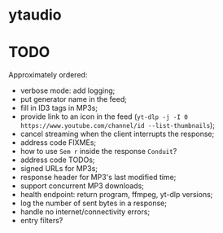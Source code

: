 # ytaudio

# TODO

Approximately ordered:

* verbose mode: add logging;
* put generator name in the feed;
* fill in ID3 tags in MP3s;
* provide link to an icon in the feed (`yt-dlp -j -I 0 https://www.youtube.com/channel/id --list-thumbnails`);
* cancel streaming when the client interrupts the response;
* address code FIXMEs;
* how to use `Sem r` inside the response `Conduit`?
* address code TODOs;
* signed URLs for MP3s;
* response header for MP3's last modified time;
* support concurrent MP3 downloads;
* health endpoint: return program, ffmpeg, yt-dlp versions;
* log the number of sent bytes in a response;
* handle no internet/connectivity errors;
* entry filters?
